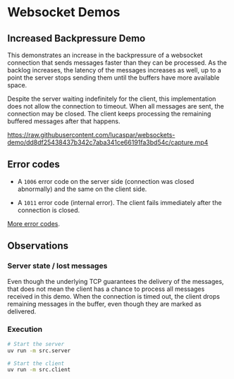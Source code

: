 # Websocket Demos

## Increased Backpressure Demo

This demonstrates an increase in the backpressure of a websocket connection that sends
messages faster than they can be processed. As the backlog increases, the latency of the
messages increases as well, up to a point the server stops sending them until the
buffers have more available space.

Despite the server waiting indefinitely for the client, this implementation does not
allow the connection to timeout. When all messages are sent, the connection may be
closed. The client keeps processing the remaining buffered messages after that happens.

https://raw.githubusercontent.com/lucaspar/websockets-demo/dd8df25438437b342c7aba341ce66191fa3bd54c/capture.mp4

## Error codes

+ A `1006` error code on the server side (connection was closed abnormally) and the same
    on the client side.

+ A `1011` error code (internal error). The client fails immediately after the
    connection is closed.

[More error codes](https://www.rfc-editor.org/rfc/rfc6455#section-7.4.1).

## Observations

### Server state / lost messages

Even though the underlying TCP guarantees the delivery of the messages, that does not
mean the client has a chance to process all messages received in this demo. When the
connection is timed out, the client drops remaining messages in the buffer, even though
they are marked as delivered.

### Execution

```bash
# Start the server
uv run -m src.server
```

```bash
# Start the client
uv run -m src.client
```
